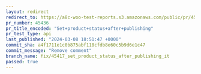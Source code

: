 ```yaml
---
layout: redirect
redirect_to: https://a8c-woo-test-reports.s3.amazonaws.com/public/pr/45436/api/index.html
pr_number: 45436
pr_title_encoded: "Set+product+status+after+publishing"
pr_test_type: api
last_published: "2024-03-08 18:51:47 +0000"
commit_sha: a4f1711e1c0b875abf118cfdb8e60c5b9d6e1c47
commit_message: "Remove comment"
branch_name: fix/45417_set_product_status_after_publishing_it
passed: true
---
```

